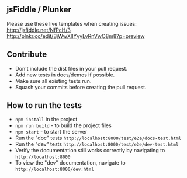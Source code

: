 ## jsFiddle / Plunker
Please use these live templates when creating issues:  
http://jsfiddle.net/NfPcH/3  
http://plnkr.co/edit/BjWwXIlYyyLvRnVwO8m8?p=preview

## Contribute
* Don't include the dist files in your pull request.
* Add new tests in docs/demos if possible.
* Make sure all existing tests run.
* Squash your commits before creating the pull request.

## How to run the tests
* `npm install` in the project
* `npm run build` - to build the project files
* `npm start` - to start the server
* Run the "doc" tests `http://localhost:8000/test/e2e/docs-test.html`
* Run the "dev" tests `http://localhost:8000/test/e2e/dev-test.html`
* Verify the documentation still works correctly by navigating to `http://localhost:8000`
* To view the "dev" documentation, navigate to `http://localhost:8000/dev.html`
